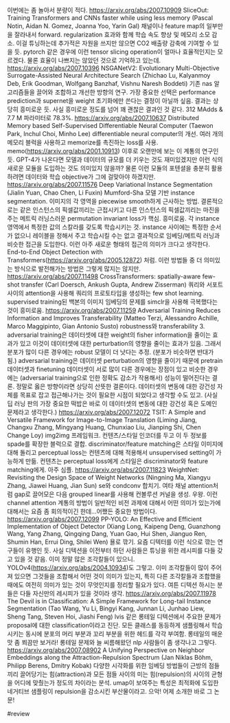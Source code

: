 이번에는 좀 놀아서 분량이 적다.
https://arxiv.org/abs/2007.10909
SliceOut: Training Transformers and CNNs faster while using less memory (Pascal Notin, Aidan N. Gomez, Joanna Yoo, Yarin Gal)
채널이나 feature map의 일부만을 잘라내서 forward. regularization 효과와 함께 학습 속도 향상 및 메모리 소모 감소. 이걸 튜닝하는데 추가적은 자원을 쓰지만 않으면 CO2 배출량 감축에 기여할 수 있을 듯. 
pytorch 같은 경우에 이런 tensor slicing operation이 얼마나 효율적인지는 모르겠다. 물론 효율이 나쁘지는 않았던 것으로 기억하고 있는데.
https://arxiv.org/abs/2007.10396
NSGANetV2: Evolutionary Multi-Objective Surrogate-Assisted Neural Architecture Search (Zhichao Lu, Kalyanmoy Deb, Erik Goodman, Wolfgang Banzhaf, Vishnu Naresh Boddeti)
기존 nas 알고리즘들을 끌어와 조합하고 개선한 방향의 연구. 가장 중요한 선택은 performance prediction과 supernet을 weight 초기화에만 쓴다는 결정이 아닐까 싶음. 결과는 상당히 흥미로운 듯. 
사실 흥미로운 정도를 넘어 꽤 괜찮은 결과인 것 같다. 312 MAdds & 7.7 M 파라미터로 78.3%.
https://arxiv.org/abs/2007.10637
Distributed Memory based Self-Supervised Differentiable Neural Computer (Taewon Park, Inchul Choi, Minho Lee)
differentiable neural computer의 개선. 여러 개의 메모리 블럭을 사용하고 memorize를 촉진하는 loss를 사용. memo(https://arxiv.org/abs/2001.10913) 이후로 오랜만에 보는 이 계통의 연구인 듯. 
GPT-4가 나온다면 모델과 데이터의 규모를 더 키우는 것도 재미있겠지만 이런 식의 새로운 모듈을 도입하는 것도 의미있지 않을까? 물론 이런 모듈의 포텐셜을 충분히 활용하려면 데이터와 학습 objective가 그에 걸맞아야 하겠지만.
https://arxiv.org/abs/2007.11576
Deep Variational Instance Segmentation (Jialin Yuan, Chao Chen, Li Fuxin)
Mumford-Sha 모델 기반 instance segmentation. 이미지의 각 영역을 piecewise smooth하게 근사하는 방법. 결론적으로는 같은 인스턴스의 픽셀값끼리는 근접시키고 다른 인스턴스의 픽셀값끼리는 마진을 주는 메트릭 러닝스러운 permutation invariant loss가 핵심. 흥미로움. 
각 instance 영역에서 특정한 값의 스칼라를 갖도록 학습시키는 것. instance 사이에는 특정한 순서가 없으니 레이블을 정해서 주고 학습시킬 수는 없고 결과적으로 임베딩/메트릭 러닝과 비슷한 접근을 도입한다. 이런 아주 새로운 형태의 접근의 의미가 크다고 생각한다. End-to-End Object Detection with Transformers(https://arxiv.org/abs/2005.12872) 처럼. 이런 방법들 중 더 의미있는 방식으로 발전해가는 방법은 그렇게 많지는 않지만.
https://arxiv.org/abs/2007.11498
CrossTransformers: spatially-aware few-shot transfer (Carl Doersch, Ankush Gupta, Andrew Zisserman)
쿼리와 서포트 사이의 attention을 사용해 쿼리의 프로토타입을 생성하는 few shot learning. supervised training된 백본의 이미지 임베딩의 문제를 simclr을 사용해 극복했다는 것이 흥미로움. 
https://arxiv.org/abs/2007.11259
Adversarial Training Reduces Information and Improves Transferability (Matteo Terzi, Alessandro Achille, Marco Maggipinto, Gian Antonio Susto)
robustness와 transferability 3. adversarial training은 데이터셋에 대한 weight의 fisher information을 줄이는 효과가 있고 이것이 데이터셋에 대한 perturbation의 영향을 줄이는 효과가 있음. 그래서 분포가 많이 다른 경우에는 robust 모델이 더 낫다는 추정. (분포가 비슷하면 반대가 됨.) 
adversarial training은 데이터셋 perturbation의 영향을 줄이기 때문에 pretrain 데이터셋과 finetuning 데이터셋이 서로 많이 다른 경우에는 장점이 있고 비슷한 경우에는 (adversarial training으로 인한 정확도 감소가 작용해서) 성능이 떨어진다는 결론. 정말로 옳은 방향이라면 상당히 산뜻한 결론이다. 데이터셋의 변동에 대한 강건성 자체를 목표로 잡고 접근해나가는 것이 필요한 시점이 되었다고 생각할 수도 있고. (사실 딥 러닝 판의 가장 중요한 떡밥은 바로 이 데이터셋의 변동에 대한 강건성 혹은 도메인 문제라고 생각한다.)
https://arxiv.org/abs/2007.12072
TSIT: A Simple and Versatile Framework for Image-to-Image Translation (Liming Jiang, Changxu Zhang, Mingyang Huang, Chunxiao Liu, Jianping Shi, Chen Change Loy)
img2img 프레임워크. 컨텐츠/스타일 인코더를 두고 이 두 정보를 spade를 확장한 블럭으로 결합. discriminator/feature matching은 스타일 이미지에 대해 돌리고 perceptual loss는 컨텐츠에 대해 적용해서 unsupervised setting이 가능하게 만듦. 
컨텐츠는 perceptual loss에게 스타일은 discriminator와 feature matching에게. 아주 심플.
https://arxiv.org/abs/2007.11823
WeightNet: Revisiting the Design Space of Weight Networks (Ningning Ma, Xiangyu Zhang, Jiawei Huang, Jian Sun)
se와 condconv 합치기. 여타 채널 attention처럼 gap로 끌어모은 다음 grouped linear를 사용해 컨볼루션 커널을 생성. 우왕. 
이런 channel attention 계통의 방법이 일반적인 비전 과제에 대해서 어떤 의미가 있는가에 대해서는 요즘 좀 회의적이긴 한데...어쨌든 중요한 방법이다.
https://arxiv.org/abs/2007.12099
PP-YOLO: An Effective and Efficient Implementation of Object Detector (Xiang Long, Kaipeng Deng, Guanzhong Wang, Yang Zhang, Qingqing Dang, Yuan Gao, Hui Shen, Jianguo Ren, Shumin Han, Errui Ding, Shilei Wen)
욜로 깎기. 요즘 디텍터를 이런 식으로 깎는 연구들이 유행인 듯. 사실 디텍션을 이전부터 하던 사람들은 튜닝을 위한 레시피를 다들 갖고 있을 것 같음. 이미 정말 많은 조각칼들이 있으니. 
YOLOv4(https://arxiv.org/abs/2004.10934)도 그렇고. 이미 조각칼들이 많이 주어져 있으면 그것들을 조합해서 어떤 것이 의미가 있는지, 특히 다른 조각칼들과 조합했을 때에도 여전히 의미가 있는 것이 무엇인지를 정리할 필요가 있다. 여튼 디텍션 하시는 분들은 다들 자신만의 레시피가 있을 것이라 생각.
https://arxiv.org/abs/2007.11978
The Devil is in Classification: A Simple Framework for Long-tail Instance Segmentation (Tao Wang, Yu Li, Bingyi Kang, Junnan Li, Junhao Liew, Sheng Tang, Steven Hoi, Jiashi Feng)
lvis 같은 롱테일 디텍션에서 주요한 문제가 proposal에 대한 classification이라고 진단. 모든 클래스를 동등하게 샘플링해서 학습시키는 동시에 분포의 머리 부분과 꼬리 부분을 위한 헤드를 각각 부여함. 롱테일의 매운맛 좀 쬐끔만 보거라! 
롱테일 문제와 늘 씨름해왔던 nlp 사람들이 좀 생각나고 그렇다.
https://arxiv.org/abs/2007.08902
A Unifying Perspective on Neighbor Embeddings along the Attraction-Repulsion Spectrum (Jan Niklas Böhm, Philipp Berens, Dmitry Kobak)
다양한 시각화를 위한 임베딩 방법들이 근방의 점들끼리 끌어당기는 힘(attraction)과 모든 점들 사이의 미는 힘(repulsion)의 사이의 균형을 어디에 맞췄는가 정도의 차이라는 분석. umap이 보여주는 특성은 최적화에 도입한 네거티브 샘플링이 repulsion을 감소시킨 부산물이라고. 으악! 
어제 소개한 바로 그 논문!

#review